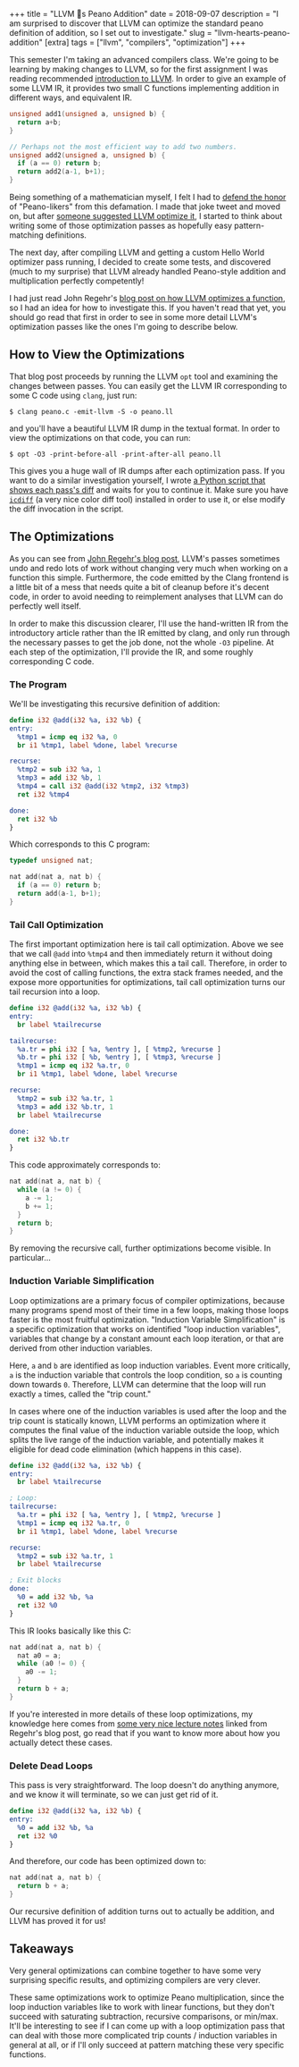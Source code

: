 +++
title = "LLVM 💖s Peano Addition"
date = 2018-09-07
description = "I am surprised to discover that LLVM can optimize the standard peano definition of addition, so I set out to investigate."
slug = "llvm-hearts-peano-addition"
[extra]
tags = ["llvm", "compilers", "optimization"]
+++

This semester I'm taking an advanced compilers class.
We're going to be learning by making changes to LLVM, so for the first assignment I was reading recommended [introduction to LLVM][].
In order to give an example of some LLVM IR, it provides two small C functions implementing addition in different ways, and equivalent IR.

[introduction to LLVM]: http://www.aosabook.org/en/llvm.html

```c
unsigned add1(unsigned a, unsigned b) {
  return a+b;
}

// Perhaps not the most efficient way to add two numbers.
unsigned add2(unsigned a, unsigned b) {
  if (a == 0) return b;
  return add2(a-1, b+1);
}
```

Being something of a mathematician myself, I felt I had to [defend the honor][] of "Peano-likers" from this defamation.
I made that joke tweet and moved on, but after [someone suggested LLVM optimize it][suggestion], I started to think about writing some of those optimization passes as hopefully easy pattern-matching definitions.

[defend the honor]: https://twitter.com/porglezomp/status/1037408309140221952
[suggestion]: https://twitter.com/hyperfekt/status/1037654687024119808

The next day, after compiling LLVM and getting a custom Hello World optimizer pass running, I decided to create some tests, and discovered (much to my surprise) that LLVM already handled Peano-style addition and multiplication perfectly competently!

I had just read John Regehr's [blog post on how LLVM optimizes a function][regehr], so I had an idea for how to investigate this.
If you haven't read that yet, you should go read that first in order to see in some more detail LLVM's optimization passes like the ones I'm going to describe below.

[regehr]: https://blog.regehr.org/archives/1603

<!-- more -->

## How to View the Optimizations

That blog post proceeds by running the LLVM `opt` tool and examining the changes between passes.
You can easily get the LLVM IR corresponding to some C code using `clang`, just run:

```shell
$ clang peano.c -emit-llvm -S -o peano.ll
```

and you'll have a beautiful LLVM IR dump in the textual format.
In order to view the optimizations on that code, you can run:

```shell
$ opt -O3 -print-before-all -print-after-all peano.ll
```

This gives you a huge wall of IR dumps after each optimization pass.
If you want to do a similar investigation yourself, I wrote [a Python script that shows each pass's diff][diff script] and waits for you to continue it.
Make sure you have [`icdiff`][] (a very nice color diff tool) installed in order to use it, or else modify the diff invocation in the script.

[diff script]: https://gist.github.com/porglezomp/f2dc233f971cf3f30d45e0b501ae5ead
[`icdiff`]: https://github.com/jeffkaufman/icdiff

## The Optimizations

As you can see from [John Regehr's blog post][regehr], LLVM's passes sometimes undo and redo lots of work without changing very much when working on a function this simple.
Furthermore, the code emitted by the Clang frontend is a little bit of a mess that needs quite a bit of cleanup before it's decent code, in order to avoid needing to reimplement analyses that LLVM can do perfectly well itself.

In order to make this discussion clearer, I'll use the hand-written IR from the introductory article rather than the IR emitted by clang, and only run through the necessary passes to get the job done, not the whole `-O3` pipeline.
At each step of the optimization, I'll provide the IR, and some roughly corresponding C code.

### The Program

We'll be investigating this recursive definition of addition:

```llvm
define i32 @add(i32 %a, i32 %b) {
entry:
  %tmp1 = icmp eq i32 %a, 0
  br i1 %tmp1, label %done, label %recurse

recurse:
  %tmp2 = sub i32 %a, 1
  %tmp3 = add i32 %b, 1
  %tmp4 = call i32 @add(i32 %tmp2, i32 %tmp3)
  ret i32 %tmp4

done:
  ret i32 %b
}
```

Which corresponds to this C program:

```c
typedef unsigned nat;

nat add(nat a, nat b) {
  if (a == 0) return b;
  return add(a-1, b+1);
}
```


### Tail Call Optimization

The first important optimization here is tail call optimization.
Above we see that we call `@add` into `%tmp4` and then immediately return it without doing anything else in between, which makes this a tail call.
Therefore, in order to avoid the cost of calling functions, the extra stack frames needed, and the expose more opportunities for optimizations, tail call optimization turns our tail recursion into a loop.

```llvm
define i32 @add(i32 %a, i32 %b) {
entry:
  br label %tailrecurse

tailrecurse:
  %a.tr = phi i32 [ %a, %entry ], [ %tmp2, %recurse ]
  %b.tr = phi i32 [ %b, %entry ], [ %tmp3, %recurse ]
  %tmp1 = icmp eq i32 %a.tr, 0
  br i1 %tmp1, label %done, label %recurse

recurse:
  %tmp2 = sub i32 %a.tr, 1
  %tmp3 = add i32 %b.tr, 1
  br label %tailrecurse

done:
  ret i32 %b.tr
}
```

This code approximately corresponds to:

```c
nat add(nat a, nat b) {
  while (a != 0) {
    a -= 1;
    b += 1;
  }
  return b;
}
```

By removing the recursive call, further optimizations become visible.
In particular...

### Induction Variable Simplification

Loop optimizations are a primary focus of compiler optimizations, because many programs spend most of their time in a few loops, making those loops faster is the most fruitful optimization.
"Induction Variable Simplification" is a specific optimization that works on identified "loop induction variables", variables that change by a constant amount each loop iteration, or that are derived from other induction variables.

Here, `a` and `b` are identified as loop induction variables.
Event more critically, `a` is the induction variable that controls the loop condition, so `a` is counting down towards `0`.
Therefore, LLVM can determine that the loop will run exactly `a` times, called the "trip count."

In cases where one of the induction variables is used after the loop and the trip count is statically known, LLVM performs an optimization where it computes the final value of the induction variable outside the loop, which splits the live range of the induction variable, and potentially makes it eligible for dead code elimination (which happens in this case).

```llvm
define i32 @add(i32 %a, i32 %b) {
entry:
  br label %tailrecurse

; Loop:
tailrecurse:
  %a.tr = phi i32 [ %a, %entry ], [ %tmp2, %recurse ]
  %tmp1 = icmp eq i32 %a.tr, 0
  br i1 %tmp1, label %done, label %recurse

recurse:
  %tmp2 = sub i32 %a.tr, 1
  br label %tailrecurse

; Exit blocks
done:
  %0 = add i32 %b, %a
  ret i32 %0
}
```

This IR looks basically like this C:

```c
nat add(nat a, nat b) {
  nat a0 = a;
  while (a0 != 0) {
    a0 -= 1;
  }
  return b + a;
}
```

If you're interested in more details of these loop optimizations, my knowledge here comes from [some very nice lecture notes][] linked from Regehr's blog post, go read that if you want to know more about how you actually detect these cases.

[some very nice lecture notes]: https://www.cs.cmu.edu/~fp/courses/15411-f13/lectures/17-loopopt.pdf

### Delete Dead Loops

This pass is very straightforward.
The loop doesn't do anything anymore, and we know it will terminate, so we can just get rid of it.

```llvm
define i32 @add(i32 %a, i32 %b) {
entry:
  %0 = add i32 %b, %a
  ret i32 %0
}
```

And therefore, our code has been optimized down to:
```c
nat add(nat a, nat b) {
  return b + a;
}
```

Our recursive definition of addition turns out to actually be addition, and LLVM has proved it for us!

## Takeaways

Very general optimizations can combine together to have some very surprising specific results, and optimizing compilers are very clever.

These same optimizations work to optimize Peano multiplication, since the loop induction variables like to work with linear functions, but they don't succeed with saturating subtraction, recursive comparisons, or min/max.
It'll be interesting to see if I can come up with a loop optimization pass that can deal with those more complicated trip counts / induction variables in general at all, or if I'll only succeed at pattern matching these very specific functions.
